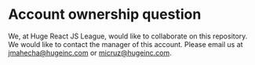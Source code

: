 # Account ownership question

We, at Huge React JS League, would like to collaborate on this repository. We would like to contact the manager of this account. Please email us at [jmahecha@hugeinc.com](mailto:jmahecha@hugeinc.com) or [micruz@hugeinc.com](mailto:micruz@hugeinc.com).

